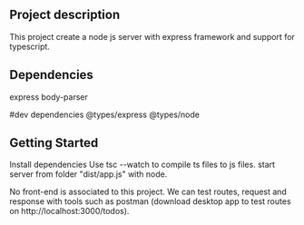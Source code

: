 ## Project description

This project create a node js server with express framework and support for typescript.

## Dependencies

express
body-parser

#dev dependencies
@types/express
@types/node

## Getting Started

Install dependencies
Use tsc --watch to compile ts files to js files.
start server from folder "dist/app.js" with node.

No front-end is associated to this project.
We can test routes, request and response with tools such as postman (download desktop app to test routes on http://localhost:3000/todos).
